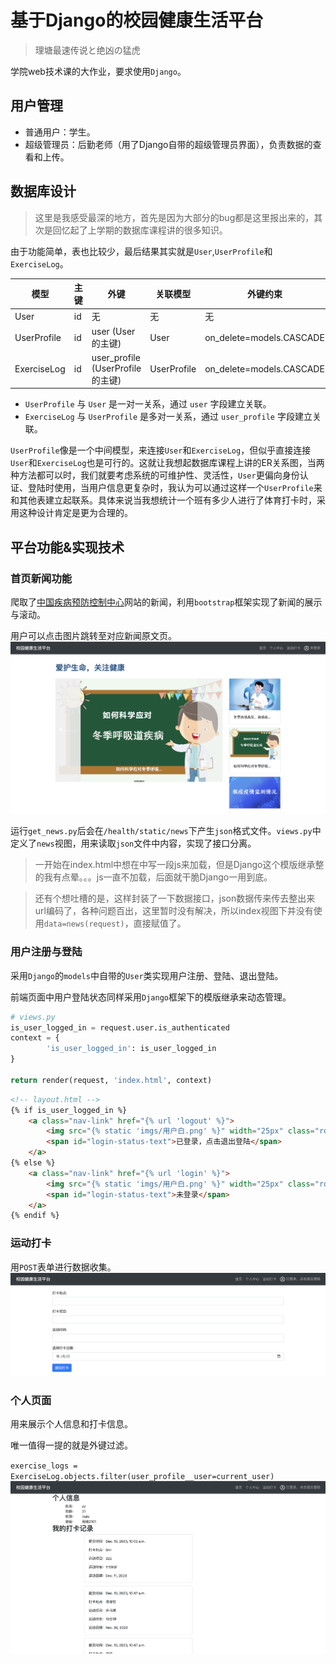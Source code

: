 # 基于Django的校园健康生活平台

>  理塘最速传说と绝凶の猛虎

学院web技术课的大作业，要求使用`Django`。

## 用户管理
- 普通用户：学生。
- 超级管理员：后勤老师（用了Django自带的超级管理员界面），负责数据的查看和上传。

## 数据库设计
> 这里是我感受最深的地方，首先是因为大部分的bug都是这里报出来的，其次是回忆起了上学期的数据库课程讲的很多知识。

由于功能简单，表也比较少，最后结果其实就是`User`,`UserProfile`和`ExerciseLog`。

| 模型           | 主键          | 外键                      | 关联模型         | 外键约束                   |
| -------------- | ------------- | ------------------------- | ---------------- | -------------------------- |
| User           | id            | 无                        | 无               | 无                         |
| UserProfile    | id            | user (User 的主键)        | User             | on_delete=models.CASCADE   |
| ExerciseLog    | id            | user_profile (UserProfile 的主键) | UserProfile  | on_delete=models.CASCADE   |

- `UserProfile` 与 `User` 是一对一关系，通过 `user` 字段建立关联。
- `ExerciseLog` 与 `UserProfile` 是多对一关系，通过 `user_profile` 字段建立关联。

`UserProfile`像是一个中间模型，来连接`User`和`ExerciseLog`，但似乎直接连接`User`和`ExerciseLog`也是可行的。这就让我想起数据库课程上讲的ER关系图，当两种方法都可以时，我们就要考虑系统的可维护性、灵活性，`User`更偏向身份认证、登陆时使用，当用户信息更复杂时，我认为可以通过这样一个`UserProfile`来和其他表建立起联系。具体来说当我想统计一个班有多少人进行了体育打卡时，采用这种设计肯定是更为合理的。

## 平台功能&实现技术

### 首页新闻功能
爬取了[中国疾病预防控制中心](https://www.chinacdc.cn/)网站的新闻，利用`bootstrap`框架实现了新闻的展示与滚动。

用户可以点击图片跳转至对应新闻原文页。
![](./imgs/index.png)

运行`get_news.py`后会在`/health/static/news`下产生`json`格式文件。`views.py`中定义了`news`视图，用来读取`json`文件中内容，实现了接口分离。
> 一开始在index.html中想在<head>中写一段js来加载，但是Django这个模版继承整的我有点晕。。。js一直不加载，后面就干脆Django一用到底。

> 还有个想吐槽的是，这样封装了一下数据接口，json数据传来传去整出来url编码了，各种问题百出，这里暂时没有解决，所以index视图下并没有使用`data=news(request)`，直接赋值了。

### 用户注册与登陆

采用`Django`的`models`中自带的`User`类实现用户注册、登陆、退出登陆。

前端页面中用户登陆状态同样采用`Django`框架下的模版继承来动态管理。
```python
# views.py
is_user_logged_in = request.user.is_authenticated
context = {
        'is_user_logged_in': is_user_logged_in
}

return render(request, 'index.html', context)
```

```html
<!-- layout.html -->
{% if is_user_logged_in %}
    <a class="nav-link" href="{% url 'logout' %}">
        <img src="{% static 'imgs/用户白.png' %}" width="25px" class="rounded-circle"/>
        <span id="login-status-text">已登录，点击退出登陆</span>
    </a>
{% else %}
    <a class="nav-link" href="{% url 'login' %}">
        <img src="{% static 'imgs/用户白.png' %}" width="25px" class="rounded-circle"/>
        <span id="login-status-text">未登录</span>
    </a>
{% endif %}
```

### 运动打卡
用`POST`表单进行数据收集。
![](./imgs/sport.png)

### 个人页面
用来展示个人信息和打卡信息。

唯一值得一提的就是外键过滤。

`exercise_logs = ExerciseLog.objects.filter(user_profile__user=current_user)`
![](./imgs/profile.png)